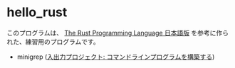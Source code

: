 # hello_rust

このプログラムは、 [The Rust Programming Language 日本語版](https://doc.rust-jp.rs/book-ja) を参考に作られた、練習用のプログラムです。

- minigrep ([入出力プロジェクト: コマンドラインプログラムを構築する](https://doc.rust-jp.rs/book-ja/ch12-00-an-io-project.html))
